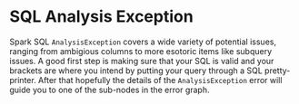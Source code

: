 # SQL Analysis Exception

Spark SQL `AnalysisException` covers a wide variety of potential issues, ranging from ambigious columns to more esotoric items like subquery issues. A good first step is making sure that your SQL is valid and your brackets are where you intend by putting your query through a SQL pretty-printer. After that hopefully the details of the `AnalysisException` error will guide you to one of the sub-nodes in the error graph.
